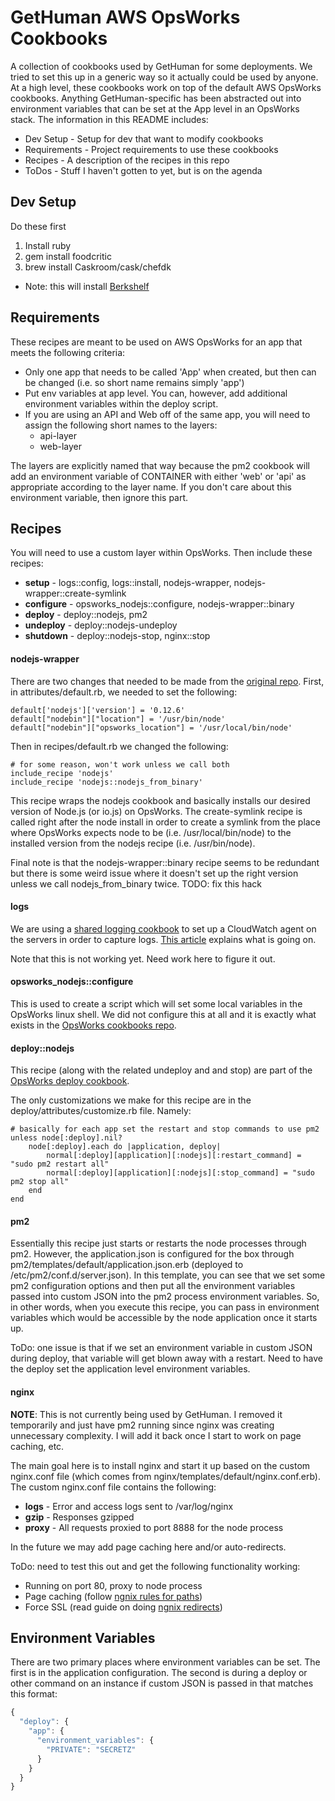 # GetHuman AWS OpsWorks Cookbooks

A collection of cookbooks used by GetHuman for some deployments. We tried to set this up in a generic
way so it actually could be used by anyone. At a high level, these cookbooks work on top of the
default AWS OpsWorks cookbooks. Anything GetHuman-specific has been abstracted out into environment
variables that can be set at the App level in an OpsWorks stack. The information in this README
includes:

* Dev Setup - Setup for dev that want to modify cookbooks
* Requirements - Project requirements to use these cookbooks
* Recipes - A description of the recipes in this repo
* ToDos - Stuff I haven't gotten to yet, but is on the agenda

## Dev Setup

Do these first

1. Install ruby
1. gem install foodcritic
1. brew install Caskroom/cask/chefdk
  * Note: this will install [Berkshelf](http://berkshelf.com/)

## Requirements

These recipes are meant to be used on AWS OpsWorks for an app that meets the following criteria:

* Only one app that needs to be called 'App' when created, but then can be changed (i.e. so short name remains simply 'app')
* Put env variables at app level. You can, however, add additional environment variables within the deploy script.
* If you are using an API and Web off of the same app, you will need to assign the following short names to the layers:
    * api-layer
    * web-layer
    
The layers are explicitly named that way because the pm2 cookbook will add an environment variable of CONTAINER with
either 'web' or 'api' as appropriate according to the layer name. If you don't care about this environment variable,
then ignore this part.

## Recipes

You will need to use a custom layer within OpsWorks. Then include these recipes:

* **setup** - logs::config, logs::install, nodejs-wrapper, nodejs-wrapper::create-symlink
* **configure** - opsworks_nodejs::configure, nodejs-wrapper::binary
* **deploy** - deploy::nodejs, pm2
* **undeploy** - deploy::nodejs-undeploy
* **shutdown** - deploy::nodejs-stop, nginx::stop

#### nodejs-wrapper

There are two changes that needed to be made from the [original repo](https://github.com/zupper/nodejs-wrapper-opsworks).
First, in attributes/default.rb, we needed to set the following:

```
default['nodejs']['version'] = '0.12.6'
default["nodebin"]["location"] = '/usr/bin/node'
default["nodebin"]["opsworks_location"] = '/usr/local/bin/node'
```

Then in recipes/default.rb we changed the following:

```
# for some reason, won't work unless we call both
include_recipe 'nodejs'
include_recipe 'nodejs::nodejs_from_binary'
```

This recipe wraps the nodejs cookbook and basically installs our desired version of Node.js (or io.js) on
OpsWorks. The create-symlink recipe is called right after the node install in order to create a symlink
from the place where OpsWorks expects node to be (i.e. /usr/local/bin/node) to the 
installed version from the nodejs recipe (i.e. /usr/bin/node).

Final note is that the nodejs-wrapper::binary recipe seems to be redundant but there is some weird
issue where it doesn't set up the right version unless we call nodejs_from_binary twice. TODO: fix this hack

#### logs

We are using a [shared logging cookbook](https://github.com/awslabs/opsworks-cloudwatch-logs-cookbooks) to
set up a CloudWatch agent on the servers in order to capture logs. 
[This article](http://blogs.aws.amazon.com/application-management/post/TxTX72HFKVS9W9/Using-Amazon-CloudWatch-Logs-with-AWS-OpsWorks)
explains what is going on. 

Note that this is not working yet. Need work here to figure it out.

#### opsworks_nodejs::configure

This is used to create a script which will set some local variables in the OpsWorks linux shell. We did not
configure this at all and it is exactly what exists in the [OpsWorks cookbooks repo](https://github.com/aws/opsworks-cookbooks/blob/release-chef-11.10/opsworks_nodejs/templates/default/opsworks.js.erb).

#### deploy::nodejs

This recipe (along with the related undeploy and and stop) are part of the 
[OpsWorks deploy cookbook](https://github.com/aws/opsworks-cookbooks/tree/release-chef-11.10/deploy).

The only customizations we make for this recipe are in the deploy/attributes/customize.rb file. Namely:

```
# basically for each app set the restart and stop commands to use pm2
unless node[:deploy].nil?
    node[:deploy].each do |application, deploy|
        normal[:deploy][application][:nodejs][:restart_command] = "sudo pm2 restart all"
        normal[:deploy][application][:nodejs][:stop_command] = "sudo pm2 stop all"
    end
end
```

#### pm2

Essentially this recipe just starts or restarts the node processes through pm2. However, the application.json
is configured for the box through pm2/templates/default/application.json.erb (deployed to 
/etc/pm2/conf.d/server.json). In this template, you can see
that we set some pm2 configuration options and then put all the environment variables passed into
custom JSON into the pm2 process environment variables. So, in other words, when you execute this recipe,
you can pass in environment variables which would be accessible by the node application once it starts up.

ToDo: one issue is that if we set an environment variable in custom JSON during deploy, that variable
will get blown away with a restart. Need to have the deploy set the application level environment variables.

#### nginx

**NOTE**: This is not currently being used by GetHuman. I removed it temporarily and just have
pm2 running since nginx was creating unnecessary complexity. I will add it back once I start
to work on page caching, etc.

The main goal here is to install nginx and start it up based on the custom nginx.conf file (which
comes from nginx/templates/default/nginx.conf.erb). The custom nginx.conf file contains the following:

* **logs** - Error and access logs sent to /var/log/nginx
* **gzip** - Responses gzipped
* **proxy** - All requests proxied to port 8888 for the node process

In the future we may add page caching here and/or auto-redirects.

ToDo: need to test this out and get the following functionality working:

* Running on port 80, proxy to node process
* Page caching (follow [ngnix rules for paths](http://nginx.org/en/docs/http/ngx_http_core_module.html#location))
* Force SSL (read guide on doing [ngnix redirects](http://stackoverflow.com/questions/10294481/how-to-redirect-a-url-in-nginx))

## Environment Variables

There are two primary places where environment variables can be set. The first is in the application configuration.
The second is during a deploy or other command on an instance if custom JSON is passed in that matches this format:

```javascript
{
  "deploy": {
    "app": {
      "environment_variables": {
        "PRIVATE": "SECRETZ"
      }
    }
  }
}
```
